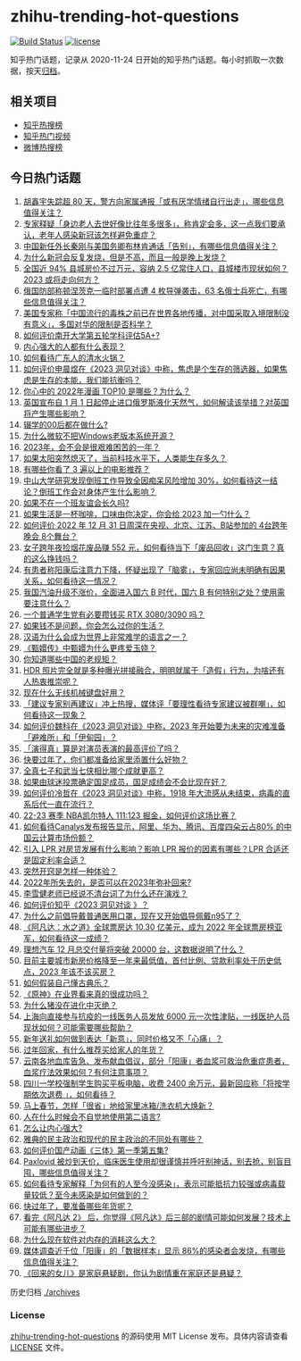 # zhihu-trending-hot-questions

[![Build Status](https://github.com/justjavac/zhihu-trending-hot-questions/workflows/ci/badge.svg?branch=master)](https://github.com/justjavac/zhihu-trending-hot-questions/actions)
[![license](https://img.shields.io/github/license/justjavac/zhihu-trending-hot-questions)](https://github.com/justjavac/zhihu-trending-hot-questions/blob/master/LICENSE)

知乎热门话题，记录从 2020-11-24
日开始的知乎热门话题。每小时抓取一次数据，按天[归档](./archives)。

## 相关项目

- [知乎热搜榜](https://github.com/justjavac/zhihu-trending-top-search)
- [知乎热门视频](https://github.com/justjavac/zhihu-trending-hot-video)
- [微博热搜榜](https://github.com/justjavac/weibo-trending-hot-search)

## 今日热门话题

<!-- BEGIN -->
<!-- 最后更新时间 Tue Jan 03 2023 06:10:15 GMT+0800 (China Standard Time) -->

1. [胡鑫宇失踪超 80 天，警方向家属通报「或有厌学情绪自行出走」，哪些信息值得关注？](https://www.zhihu.com/question/576316419)
1. [专家释疑「身边老人去世好像比往年多很多」，称肯定会多，这一点我们要承认，老年人感染新冠该怎样避免重症？](https://www.zhihu.com/question/576220792)
1. [中国新任外长秦刚与美国务卿布林肯通话「告别」，有哪些信息值得关注？](https://www.zhihu.com/question/576223504)
1. [为什么新冠会反复发烧，但是不高，而且一般是晚上发烧？](https://www.zhihu.com/question/573142637)
1. [全国近 94% 县城房价不过万元，容纳 2.5 亿常住人口，县城楼市现状如何？2023 或将走向何方？](https://www.zhihu.com/question/576310312)
1. [俄国防部称顿涅茨克一临时部署点遭 4 枚导弹袭击，63 名俄士兵死亡，有哪些信息值得关注？](https://www.zhihu.com/question/576341129)
1. [美国专家称「中国流行的毒株之前已在世界各地传播，对中国采取入境限制没有意义」，多国对华的限制是否科学？](https://www.zhihu.com/question/576307553)
1. [如何评价南开大学第五轮学科评估5A+?](https://www.zhihu.com/question/576032468)
1. [内心强大的人都有什么表现？](https://www.zhihu.com/question/355778275)
1. [如何看待广东人的清水火锅？](https://www.zhihu.com/question/570767246)
1. [如何评价申晨煜在《2023 洞见对谈》中称，焦虑是个生存的筛选器，如果焦虑是生存的本能，我们能抗衡吗？](https://www.zhihu.com/question/576110118)
1. [你心中的 2022年漫画 TOP10 是哪些？为什么？](https://www.zhihu.com/question/573150898)
1. [英国宣布自 1 月 1 日起停止进口俄罗斯液化天然气，如何解读该举措？对英国将产生哪些影响？](https://www.zhihu.com/question/576310278)
1. [辍学的00后都在做什么?](https://www.zhihu.com/question/527366558)
1. [为什么微软不把Windows老版本系统开源？](https://www.zhihu.com/question/479791391)
1. [2023年，会不会是很艰难困苦的一年？](https://www.zhihu.com/question/570395913)
1. [如果太阳突然熄灭了，当前科技水平下，人类能生存多久？](https://www.zhihu.com/question/399868816)
1. [有哪些你看了 3 遍以上的电影推荐？](https://www.zhihu.com/question/566896669)
1. [中山大学研究发现倒班工作导致全因痴呆风险增加 30%，如何看待这一结论？倒班工作会对身体产生什么影响？](https://www.zhihu.com/question/576293055)
1. [如果不在一个班友谊会长久吗?](https://www.zhihu.com/question/567192615)
1. [如果生活是一杯咖啡，口味由你决定，你会给 2023 加一勺什么？](https://www.zhihu.com/question/575505039)
1. [如何评价 2022 年 12 月 31 日周深在央视、北京、江苏、B站参加的 4台跨年晚会 8个舞台？](https://www.zhihu.com/question/576066103)
1. [女子跨年夜捡烟花废品赚 552 元，如何看待当下「废品回收」这门生意？真的这么挣钱吗？](https://www.zhihu.com/question/576310149)
1. [有患者称阳康后注意力下降，怀疑出现了「脑雾」，专家回应尚未明确有因果关系，如何看待这一情况？](https://www.zhihu.com/question/576214712)
1. [我国汽油升级不涨价，全面进入国六 B 时代，国六 B 有何特别之处？使用需要注意什么？](https://www.zhihu.com/question/576129812)
1. [一个普通学生党有必要攒钱买 RTX 3080/3090 吗？](https://www.zhihu.com/question/543501112)
1. [如果钱不是问题，你会怎么过你的生活？](https://www.zhihu.com/question/570800960)
1. [汉语为什么会成为世界上非常难学的语言之一？](https://www.zhihu.com/question/569700863)
1. [《甄嬛传》中甄嬛为什么更疼爱玉娆？](https://www.zhihu.com/question/573723798)
1. [你知道哪些中国的老规矩？](https://www.zhihu.com/question/498793495)
1. [HDR 照片完全就是多种曝光拼接融合，明明就属于「造假」行为，为啥还有人热衷推崇呢？](https://www.zhihu.com/question/575706934)
1. [现在什么无线机械键盘好用？](https://www.zhihu.com/question/472355913)
1. [「建议专家别再建议」冲上热搜，媒体评「要理性看待专家建议被群嘲」，如何看待这一现象？](https://www.zhihu.com/question/575682151)
1. [如何评价魏科在《2023 洞见对谈》中称，2023 年开始要为未来的灾难准备「避难所」和「伊甸园」？](https://www.zhihu.com/question/576109613)
1. [「演得真」算是对演员表演的最高评价了吗？](https://www.zhihu.com/question/467279305)
1. [快要过年了，你们都准备给家里添置什么好物？](https://www.zhihu.com/question/572504462)
1. [全真七子和武当七侠相比哪个成就更高？](https://www.zhihu.com/question/532934575)
1. [如果由球迷投票确定国足成员，国足成绩会不会比现在好？](https://www.zhihu.com/question/575949744)
1. [如何评价冷哲在《2023 洞见对谈》中称，1918 年大流感从未结束，病毒的直系后代一直在流行？](https://www.zhihu.com/question/576109683)
1. [22-23 赛季 NBA凯尔特人 111:123 掘金，如何评价这场比赛？](https://www.zhihu.com/question/576212707)
1. [如何看待Canalys发布报告显示，阿里、华为、腾讯、百度四朵云占80% 的中国云计算市场份额？](https://www.zhihu.com/question/575881123)
1. [引入 LPR 对房贷发展有什么影响？影响 LPR 报价的因素有哪些？LPR 合适还是固定利率合适？](https://www.zhihu.com/question/574821309)
1. [突然开窍是怎样一种体验？](https://www.zhihu.com/question/47727045)
1. [2022年所失去的，是否可以在2023年弥补回来?](https://www.zhihu.com/question/576115844)
1. [李雪健老师已经说不清台词了为什么还在演戏？](https://www.zhihu.com/question/525555469)
1. [如何评价知乎《2023 洞见对谈 》？](https://www.zhihu.com/question/576110267)
1. [为什么之前倡导戴普通医用口罩，现在又开始倡导佩戴n95了？](https://www.zhihu.com/question/574541319)
1. [《阿凡达：水之道》全球票房达 10.30 亿美元，成为 2022 年全球票房榜亚军，如何看待这一成绩？](https://www.zhihu.com/question/575478889)
1. [理想汽车 12 月总交付量将突破 20000 台，这数据说明了什么？](https://www.zhihu.com/question/575613605)
1. [目前主要城市新房价格降至一年来最低值，首付比例、贷款利率处于历史低点，2023 年该不该买房？](https://www.zhihu.com/question/575905606)
1. [如何假装自己懂古典乐？](https://www.zhihu.com/question/65981820)
1. [《原神》在业界看来真的很成功吗？](https://www.zhihu.com/question/424195477)
1. [为什么猪没在进化中灭绝？](https://www.zhihu.com/question/568678402)
1. [上海向直接参与抗疫的一线医务人员发放 6000 元一次性津贴，一线医护人员现状如何？可能需要哪些帮助？](https://www.zhihu.com/question/576101746)
1. [新年送礼如何做到表达「新意」，同时价格又不「心痛」？](https://www.zhihu.com/question/574815422)
1. [过年回家，有什么推荐买给家人的年货？](https://www.zhihu.com/question/39873708)
1. [云南各地血库告急、发布献血倡议，部分「阳康」者血浆可救治危重症患者，血浆疗法效果如何？有何注意事项？](https://www.zhihu.com/question/576137086)
1. [四川一学校强制学生购买平板电脑，收费 2400 余万元，最新回应称「将按学期依次退费 」，如何看待？](https://www.zhihu.com/question/575044959)
1. [马上春节，怎样「很省」地给家里冰箱/洗衣机大焕新？](https://www.zhihu.com/question/576056854)
1. [人在什么时候会不自觉地使用第二语言?](https://www.zhihu.com/question/543909010)
1. [怎么让内心强大?](https://www.zhihu.com/question/574824523)
1. [雅典的民主政治和现代的民主政治的不同处有哪些？](https://www.zhihu.com/question/359091290)
1. [如何评价国产动画《三体》第一季第五集?](https://www.zhihu.com/question/572851247)
1. [Paxlovid 被炒到天价，临床医生使用却很谨慎并呼吁别神话，别去抢，别盲目囤，哪些信息值得关注？](https://www.zhihu.com/question/575935592)
1. [如何看待专家解释「为何有的人至今没感染」，表示可能抵抗力较强或病毒载量较低？至今未感染是如何做到的？](https://www.zhihu.com/question/576109621)
1. [快过年了，要准备哪些年货呢？](https://www.zhihu.com/question/511222144)
1. [看完《阿凡达 2》 后，你觉得《阿凡达》后三部的剧情可能如何发展？技术上可能有哪些进步？](https://www.zhihu.com/question/573088080)
1. [为什么现在软件对内存的消耗这么大？](https://www.zhihu.com/question/549908269)
1. [媒体调查近千位「阳康」的「数据样本」显示 86%的感染者会发烧，有哪些信息值得关注？](https://www.zhihu.com/question/576011553)
1. [《回来的女儿》是家庭悬疑剧，你认为剧情重在家庭还是悬疑？](https://www.zhihu.com/question/574958706)

<!-- END -->

历史归档 [./archives](./archives)

### License

[zhihu-trending-hot-questions](https://github.com/justjavac/zhihu-trending-hot-questions)
的源码使用 MIT License 发布。具体内容请查看 [LICENSE](./LICENSE) 文件。
